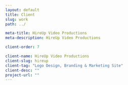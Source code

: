 ```yaml
---
layout: default
title: Client
slug: work
path: ../

meta-title: HireUp Video Productions
meta-description: HireUp Video Productions

client-order: 7

client-name: HireUp Video Productions
client-slug: hireup
client-tag: "Logo Design, Branding & Marketing Site"
client-desc: ""
project-url: ""
---
```

